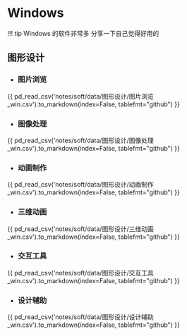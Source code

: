 # Windows

!!! tip
    Windows 的软件非常多 分享一下自己觉得好用的

## 图形设计

- ### 图片浏览

{{ pd_read_csv('notes/soft/data/图形设计/图片浏览_win.csv').to_markdown(index=False, tablefmt="github") }}

- ### 图像处理

{{ pd_read_csv('notes/soft/data/图形设计/图像处理_win.csv').to_markdown(index=False, tablefmt="github") }}

- ### 动画制作

{{ pd_read_csv('notes/soft/data/图形设计/动画制作_win.csv').to_markdown(index=False, tablefmt="github") }}

- ### 三维动画

{{ pd_read_csv('notes/soft/data/图形设计/三维动画_win.csv').to_markdown(index=False, tablefmt="github") }}

- ### 交互工具

{{ pd_read_csv('notes/soft/data/图形设计/交互工具_win.csv').to_markdown(index=False, tablefmt="github") }}

- ### 设计辅助

{{ pd_read_csv('notes/soft/data/图形设计/设计辅助_win.csv').to_markdown(index=False, tablefmt="github") }}
